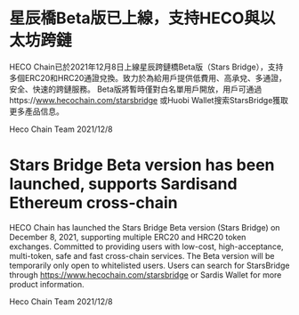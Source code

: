 # 星辰橋Beta版已上線，支持HECO與以太坊跨鏈
HECO Chain已於2021年12月8日上線星辰跨鏈橋Beta版（Stars Bridge），支持多個ERC20和HRC20通證兌換。致力於為給用戶提供低費用、高承兌、多通證，安全、快速的跨鏈服務。
Beta版將暫時僅對白名單用戶開放，用戶可通過https://www.hecochain.com/starsbridge 或Huobi Wallet搜索StarsBridge獲取更多產品信息。

Heco Chain Team
2021/12/8

# Stars Bridge Beta version has been launched, supports Sardisand Ethereum cross-chain
HECO Chain has launched the Stars Bridge Beta version (Stars Bridge) on December 8, 2021, supporting multiple ERC20 and HRC20 token exchanges. Committed to providing users with low-cost, high-acceptance, multi-token, safe and fast cross-chain services.
The Beta version will be temporarily only open to whitelisted users. Users can search for StarsBridge through https://www.hecochain.com/starsbridge or Sardis Wallet for more product information.

Heco Chain Team
2021/12/8
